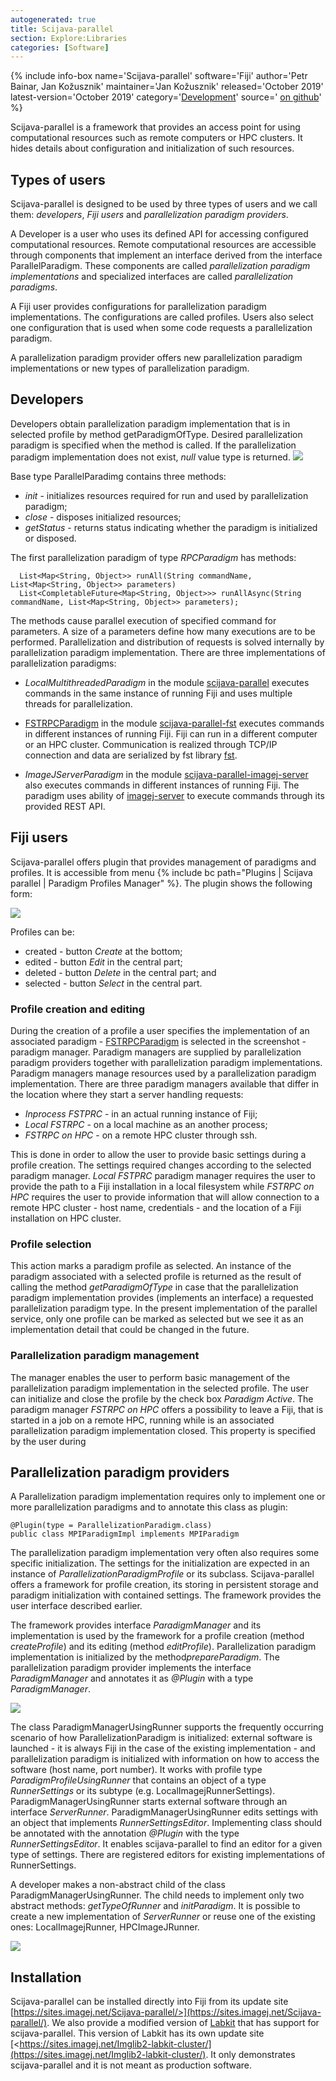 ```yaml
---
autogenerated: true
title: Scijava-parallel
section: Explore:Libraries
categories: [Software]
---
```


{% include info-box name='Scijava-parallel' software='Fiji' author='Petr Bainar, Jan Kožusznik' maintainer='Jan Kožusznik' released='October 2019' latest-version='October 2019' category='[Development](/plugin-index#development)' source=' [on github](https://github.com/fiji-hpc/scijava-parallel)' %}

Scijava-parallel is a framework that provides an access point for using computational resources such as remote computers or HPC clusters. It hides details about configuration and initialization of such resources.

## Types of users

Scijava-parallel is designed to be used by three types of users and we call them: *developers*, *Fiji users* and *parallelization paradigm providers*.

A Developer is a user who uses its defined API for accessing configured computational resources. Remote computational resources are accessible through components that implement an interface derived from the interface ParallelParadigm. These components are called *parallelization paradigm implementations* and specialized interfaces are called *parallelization paradigms*.

A Fiji user provides configurations for parallelization paradigm implementations. The configurations are called profiles. Users also select one configuration that is used when some code requests a parallelization paradigm.

A parallelization paradigm provider offers new parallelization paradigm implementations or new types of parallelization paradigm.

## Developers

Developers obtain parallelization paradigm implementation that is in selected profile by method getParadigmOfType. Desired parallelization paradigm is specified when the method is called. If the parallelization paradigm implementation does not exist, *null* value type is returned. ![](/media/software/parallelservice.png)

Base type ParallelParadimg contains three methods:

-   *init* - initializes resources required for run and used by parallelization paradigm;
-   *close* - disposes initialized resources;
-   *getStatus* - returns status indicating whether the paradigm is initialized or disposed.

The first parallelization paradigm of type *RPCParadigm* has methods:

      List<Map<String, Object>> runAll(String commandName, List<Map<String, Object>> parameters)
      List<CompletableFuture<Map<String, Object>>> runAllAsync(String commandName, List<Map<String, Object>> parameters);

The methods cause parallel execution of specified command for parameters. A size of a parameters define how many executions are to be performed. Parallelization and distribution of requests is solved internally by parallelization paradigm implementation. There are three implementations of parallelization paradigms:

-   *LocalMultithreadedParadigm* in the module [scijava-parallel](https://github.com/fiji-hpc/scijava-parallel) executes commands in the same instance of running Fiji and uses multiple threads for parallelization.

<!-- -->

-   [FSTRPCParadigm](/FSTRPCParadigm) in the module [scijava-parallel-fst](https://github.com/fiji-hpc/scijava-parallel-fst) executes commands in different instances of running Fiji. Fiji can run in a different computer or an HPC cluster. Communication is realized through TCP/IP connection and data are serialized by fst library [fst](https://github.com/RuedigerMoeller/fast-serialization).

<!-- -->

-   *ImageJServerParadigm* in the module [scijava-parallel-imagej-server](https://github.com/fiji-hpc/scijava-parallel-imagej-server) also executes commands in different instances of running Fiji. The paradigm uses ability of [imagej-server](https://github.com/imagej/imagej-server/) to execute commands through its provided REST API.

## Fiji users

Scijava-parallel offers plugin that provides management of paradigms and profiles. It is accessible from menu {% include bc path="Plugins | Scijava parallel | Paradigm Profiles Manager" %}. The plugin shows the following form:

![](/media/software/paradigmprofilesmanager.png)

Profiles can be:

-   created - button *Create* at the bottom;
-   edited - button *Edit* in the central part;
-   deleted - button *Delete* in the central part; and
-   selected - button *Select* in the central part.

### Profile creation and editing

During the creation of a profile a user specifies the implementation of an associated paradigm - [FSTRPCParadigm](/FSTRPCParadigm) is selected in the screenshot - paradigm manager. Paradigm managers are supplied by parallelization paradigm providers together with parallelization paradigm implementations. Paradigm managers manage resources used by a parallelization paradigm implementation. There are three paradigm managers available that differ in the location where they start a server handling requests:

-   *Inprocess FSTPRC* - in an actual running instance of Fiji;
-   *Local FSTRPC* - on a local machine as an another process;
-   *FSTRPC on HPC* - on a remote HPC cluster through ssh.

This is done in order to allow the user to provide basic settings during a profile creation. The settings required changes according to the selected paradigm manager. *Local FSTPRC* paradigm manager requires the user to provide the path to a Fiji installation in a local filesystem while *FSTRPC on HPC* requires the user to provide information that will allow connection to a remote HPC cluster - host name, credentials - and the location of a Fiji installation on HPC cluster.

### Profile selection

This action marks a paradigm profile as selected. An instance of the paradigm associated with a selected profile is returned as the result of calling the method *getParadigmOfType* in case that the parallelization paradigm implementation provides (implements an interface) a requested parallelization paradigm type. In the present implementation of the parallel service, only one profile can be marked as selected but we see it as an implementation detail that could be changed in the future.

### Parallelization paradigm management

The manager enables the user to perform basic management of the parallelization paradigm implementation in the selected profile. The user can initialize and close the profile by the check box *Paradigm Active*. The paradigm manager *FSTRPC on HPC* offers a possibility to leave a Fiji, that is started in a job on a remote HPC, running while is an associated parallelization paradigm implementation closed. This property is specified by the user during

## Parallelization paradigm providers

A Parallelization paradigm implementation requires only to implement one or more parallelization paradigms and to annotate this class as plugin:

    @Plugin(type = ParallelizationParadigm.class)
    public class MPIParadigmImpl implements MPIParadigm

The parallelization paradigm implementation very often also requires some specific initialization. The settings for the initialization are expected in an instance of *ParallelizationParadigmProfile* or its subclass. Scijava-parallel offers a framework for profile creation, its storing in persistent storage and paradigm initialization with contained settings. The framework provides the user interface described earlier.

The framework provides interface *ParadigmManager* and its implementation is used by the framework for a profile creation (method *createProfile*) and its editing (method *editProfile*). Parallelization paradigm implementation is initialized by the method*prepareParadigm*. The parallelization paradigm provider implements the interface *ParadigmManager* and annotates it as *@Plugin* with a type *ParadigmManager*.

![](/media/software/paradigm-manager.png)

The class ParadigmManagerUsingRunner supports the frequently occurring scenario of how ParallelizationParadigm is initialized: external software is launched - it is always Fiji in the case of the existing implementation - and parallelization paradigm is initialized with information on how to access the software (host name, port number). It works with profile type *ParadigmProfileUsingRunner* that contains an object of a type *RunnerSettings* or its subtype (e.g. LocalImagejRunnerSettings). ParadigmManagerUsingRunner starts external software through an interface *ServerRunner*. ParadigmManagerUsingRunner edits settings with an object that implements *RunnerSettingsEditor*. Implementing class should be annotated with the annotation *@Plugin* with the type *RunnerSettingsEditor*. It enables scijava-parallel to find an editor for a given type of settings. There are registered editors for existing implementations of RunnerSettings.

A developer makes a non-abstract child of the class ParadigmManagerUsingRunner. The child needs to implement only two abstract methods: *getTypeOfRunner* and *initParadigm*. It is possible to create a new implementation of *ServerRunner* or reuse one of the existing ones: LocalImagejRunner, HPCImageJRunner.

![](/media/software/paradigm-manager-using-runner.jpg)

## Installation

Scijava-parallel can be installed directly into Fiji from its update site [https://sites.imagej.net/Scijava-parallel/>](https://sites.imagej.net/Scijava-parallel/). We also provide a modified version of [Labkit](/plugins/labkit) that has support for scijava-parallel. This version of Labkit has its own update site [<https://sites.imagej.net/Imglib2-labkit-cluster/](https://sites.imagej.net/Imglib2-labkit-cluster/). It only demonstrates scijava-parallel and it is not meant as production software.
